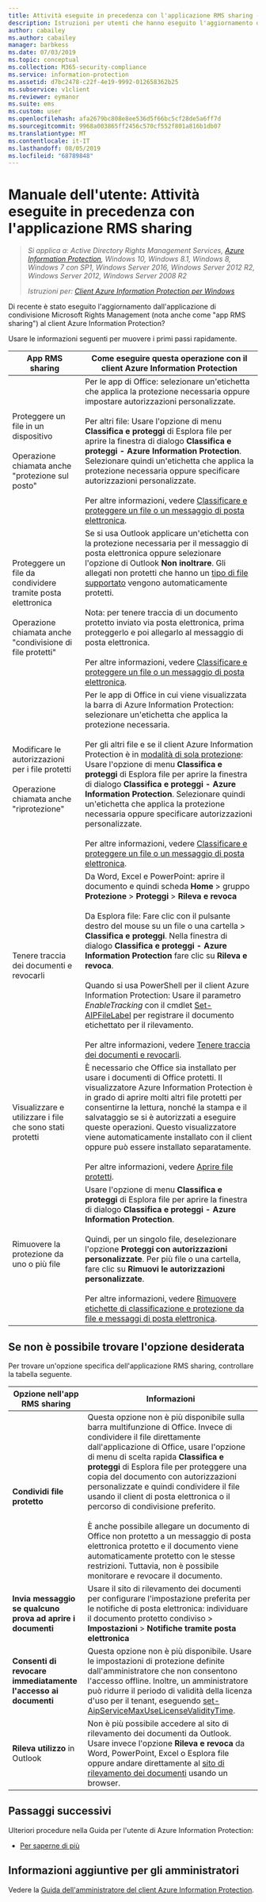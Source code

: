 ```yaml
---
title: Attività eseguite in precedenza con l'applicazione RMS sharing - AIP
description: Istruzioni per utenti che hanno eseguito l'aggiornamento dall'applicazione RMS sharing al client Azure Information Protection.
author: cabailey
ms.author: cabailey
manager: barbkess
ms.date: 07/03/2019
ms.topic: conceptual
ms.collection: M365-security-compliance
ms.service: information-protection
ms.assetid: d7bc2478-c22f-4e19-9992-012658362b25
ms.subservice: v1client
ms.reviewer: eymanor
ms.suite: ems
ms.custom: user
ms.openlocfilehash: afa2679bc808e8ee536d5f66bc5cf28de5a6ff7d
ms.sourcegitcommit: 9968a003865ff2456c570cf552f801a816b1db07
ms.translationtype: MT
ms.contentlocale: it-IT
ms.lasthandoff: 08/05/2019
ms.locfileid: "68789848"
---
```

# <a name="user-guide-tasks-that-you-used-to-do-with-the-rms-sharing-application"></a>Manuale dell'utente: Attività eseguite in precedenza con l'applicazione RMS sharing

>*Si applica a: Active Directory Rights Management Services, [Azure Information Protection](https://azure.microsoft.com/pricing/details/information-protection), Windows 10, Windows 8.1, Windows 8, Windows 7 con SP1, Windows Server 2016, Windows Server 2012 R2, Windows Server 2012, Windows Server 2008 R2*
>
> *Istruzioni per: [Client Azure Information Protection per Windows](../faqs.md#whats-the-difference-between-the-azure-information-protection-client-and-the-azure-information-protection-unified-labeling-client)*

Di recente è stato eseguito l'aggiornamento dall'applicazione di condivisione Microsoft Rights Management (nota anche come "app RMS sharing") al client Azure Information Protection? 

Usare le informazioni seguenti per muovere i primi passi rapidamente.

|App RMS sharing|Come eseguire questa operazione con il client Azure Information Protection
|-----------|--------------------|
|Proteggere un file in un dispositivo <br /><br />Operazione chiamata anche "protezione sul posto"|Per le app di Office: selezionare un'etichetta che applica la protezione necessaria oppure impostare autorizzazioni personalizzate.<br /><br />Per altri file: Usare l'opzione di menu **Classifica e proteggi** di Esplora file per aprire la finestra di dialogo **Classifica e proteggi - Azure Information Protection**. Selezionare quindi un'etichetta che applica la protezione necessaria oppure specificare autorizzazioni personalizzate. <br /><br />Per altre informazioni, vedere [Classificare e proteggere un file o un messaggio di posta elettronica](client-classify-protect.md).
|Proteggere un file da condividere tramite posta elettronica <br /><br />Operazione chiamata anche "condivisione di file protetti"|Se si usa Outlook applicare un'etichetta con la protezione necessaria per il messaggio di posta elettronica oppure selezionare l'opzione di Outlook **Non inoltrare**. Gli allegati non protetti che hanno un [tipo di file supportato](https://support.office.com/article/bb643d33-4a3f-4ac7-9770-fd50d95f58dc#FileTypesforIRM) vengono automaticamente protetti.<br /><br />Nota: per tenere traccia di un documento protetto inviato via posta elettronica, prima proteggerlo e poi allegarlo al messaggio di posta elettronica.<br /><br />Per altre informazioni, vedere [Classificare e proteggere un file o un messaggio di posta elettronica](client-classify-protect.md).
|Modificare le autorizzazioni per i file protetti <br /><br />Operazione chiamata anche "riprotezione"|Per le app di Office in cui viene visualizzata la barra di Azure Information Protection: selezionare un'etichetta che applica la protezione necessaria.<br /><br />Per gli altri file e se il client Azure Information Protection è in [modalità di sola protezione](client-protection-only-mode.md): Usare l'opzione di menu **Classifica e proteggi** di Esplora file per aprire la finestra di dialogo **Classifica e proteggi - Azure Information Protection**. Selezionare quindi un'etichetta che applica la protezione necessaria oppure specificare autorizzazioni personalizzate.<br /><br />Per altre informazioni, vedere [Classificare e proteggere un file o un messaggio di posta elettronica](client-classify-protect.md).
|Tenere traccia dei documenti e revocarli|Da Word, Excel e PowerPoint: aprire il documento e quindi scheda **Home** > gruppo **Protezione** > **Proteggi** > **Rileva e revoca**<br /><br />Da Esplora file: Fare clic con il pulsante destro del mouse su un file o una cartella > **Classifica e proteggi**. Nella finestra di dialogo **Classifica e proteggi - Azure Information Protection** fare clic su **Rileva e revoca**. <br /><br />Quando si usa PowerShell per il client Azure Information Protection: Usare il parametro *EnableTracking* con il cmdlet [Set-AIPFileLabel](/powershell/azureinformationprotection/vlatest/set-aipfilelabel) per registrare il documento etichettato per il rilevamento.<br /><br />Per altre informazioni, vedere [Tenere traccia dei documenti e revocarli](client-track-revoke.md).
|Visualizzare e utilizzare i file che sono stati protetti|È necessario che Office sia installato per usare i documenti di Office protetti. Il visualizzatore Azure Information Protection è in grado di aprire molti altri file protetti per consentirne la lettura, nonché la stampa e il salvataggio se si è autorizzati a eseguire queste operazioni. Questo visualizzatore viene automaticamente installato con il client oppure può essere installato separatamente.<br /><br />Per altre informazioni, vedere [Aprire file protetti](client-view-use-files.md).
|Rimuovere la protezione da uno o più file|Usare l'opzione di menu **Classifica e proteggi** di Esplora file per aprire la finestra di dialogo **Classifica e proteggi - Azure Information Protection**. <br /><br />Quindi, per un singolo file, deselezionare l'opzione **Proteggi con autorizzazioni personalizzate**. Per più file o una cartella, fare clic su **Rimuovi le autorizzazioni personalizzate**.<br /><br />Per altre informazioni, vedere [Rimuovere etichette di classificazione e protezione da file e messaggi di posta elettronica](client-remove-label-protection.md).|

## <a name="cant-find-the-option-youre-looking-for"></a>Se non è possibile trovare l'opzione desiderata

Per trovare un'opzione specifica dell'applicazione RMS sharing, controllare la tabella seguente.

|Opzione nell'app RMS sharing|Informazioni
|-----------|--------------------|
|**Condividi file protetto**|Questa opzione non è più disponibile sulla barra multifunzione di Office. Invece di condividere il file direttamente dall'applicazione di Office, usare l'opzione di menu di scelta rapida **Classifica e proteggi** di Esplora file per proteggere una copia del documento con autorizzazioni personalizzate e quindi condividere il file usando il client di posta elettronica o il percorso di condivisione preferito. <br /><br /> È anche possibile allegare un documento di Office non protetto a un messaggio di posta elettronica protetto e il documento viene automaticamente protetto con le stesse restrizioni. Tuttavia, non è possibile monitorare e revocare il documento.
|**Invia messaggio se qualcuno prova ad aprire i documenti**|Usare il sito di rilevamento dei documenti per configurare l'impostazione preferita per le notifiche di posta elettronica: individuare il documento protetto condiviso > **Impostazioni** > **Notifiche tramite posta elettronica**
|**Consenti di revocare immediatamente l'accesso ai documenti**|Questa opzione non è più disponibile. Usare le impostazioni di protezione definite dall'amministratore che non consentono l'accesso offline. Inoltre, un amministratore può ridurre il periodo di validità della licenza d'uso per il tenant, eseguendo [set-AipServiceMaxUseLicenseValidityTime](/powershell/module/aipservice/set-aipservicemaxuselicensevaliditytime).
|**Rileva utilizzo** in Outlook|Non è più possibile accedere al sito di rilevamento dei documenti da Outlook. Usare invece l'opzione **Rileva e revoca** da Word, PowerPoint, Excel o Esplora file oppure andare direttamente al [sito di rilevamento dei documenti](https://go.microsoft.com/fwlink/?LinkId=529562) usando un browser.

## <a name="next-steps"></a>Passaggi successivi
Ulteriori procedure nella Guida per l'utente di Azure Information Protection:

- [Per saperne di più](client-user-guide.md#what-do-you-want-to-do)

## <a name="additional-information-for-administrators"></a>Informazioni aggiuntive per gli amministratori    
Vedere la [Guida dell'amministratore del client Azure Information Protection](client-admin-guide.md).

  
